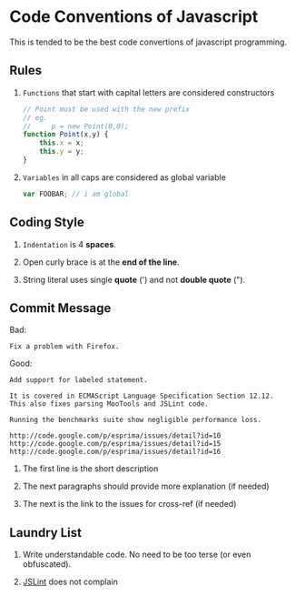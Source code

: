 Code Conventions of Javascript
===================================

This is tended to be the best code convertions of javascript programming.

Rules
-----

1. `Functions` that start with capital letters are considered constructors

    ```js
    // Point must be used with the new prefix
    // eg. 
    //     p = new Point(0,0);
    function Point(x,y) {
        this.x = x;
        this.y = y;
    }
    ```

2. `Variables` in all caps are considered as global variable

    ```js
    var FOOBAR; // i am global
    ```

Coding Style
------------
1. `Indentation` is 4 **spaces**.

2. Open curly brace is at the **end of the line**.

3. String literal uses single **quote** (') and not **double quote** (").
                                                                   
Commit Message
--------------

Bad:

    Fix a problem with Firefox.

Good:

    Add support for labeled statement.

    It is covered in ECMAScript Language Specification Section 12.12.
    This also fixes parsing MooTools and JSLint code.

    Running the benchmarks suite show negligible performance loss.

    http://code.google.com/p/esprima/issues/detail?id=10
    http://code.google.com/p/esprima/issues/detail?id=15
    http://code.google.com/p/esprima/issues/detail?id=16

1. The first line is the short description

2. The next paragraphs should provide more explanation (if needed)

3. The next is the link to the issues for cross-ref (if needed)

Laundry List
------------

1. Write understandable code. No need to be too terse (or even obfuscated).

2. [JSLint](http://jslint.com/) does not complain